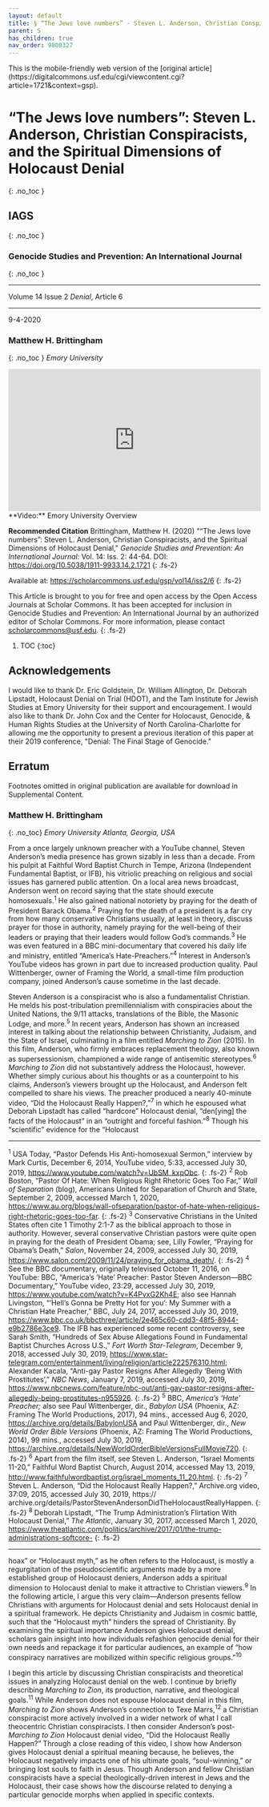 ```yaml
---
layout: default
title: § “The Jews love numbers” - Steven L. Anderson, Christian Conspiracists, and the Spiritual Dimensions of Holocaust Denial 
parent: S
has_children: true
nav_order: 9800327
---
```

<style>
.dont-break-out {
  /* These are technically the same, but use both */
  overflow-wrap: break-word;
  word-wrap: break-word;

     -ms-word-break: break-all;
  /* This is the dangerous one in WebKit, as it breaks things wherever */
  word-break: break-all;
  /* Instead use this non-standard one: */
  word-break: break-word;
}

.youtube-container {
    position: relative;
    width: 100%;
    height: 0;
    padding-bottom: 56.25%;
}
.youtube-video {
    position: absolute;
    top: 0;
    left: 0;
    width: 100%;
    height: 100%;
}

</style>

<div class="dont-break-out" markdown="1">
This is the mobile-friendly web version of the [original article](https://digitalcommons.usf.edu/cgi/viewcontent.cgi?article=1721&context=gsp).

# “The Jews love numbers”: Steven L. Anderson, Christian Conspiracists, and the Spiritual Dimensions of Holocaust Denial 
{: .no_toc }

## IAGS
{: .no_toc }
### Genocide Studies and Prevention: An International Journal  
{: .no_toc }

***

Volume 14 Issue 2 *Denial*, Article 6 

***

9-4-2020

### Matthew H. Brittingham
{: .no_toc }
*Emory University*

<div class="youtube-container">
<iframe width="100%" src="https://www.youtube.com/embed/Uh70E4hKTog" title="YouTube video player" frameborder="0" allow="accelerometer; autoplay; clipboard-write; encrypted-media; gyroscope; picture-in-picture" allowfullscreen class="youtube-video"></iframe>
</div>
**Video:** Emory University Overview 

**Recommended Citation**
Brittingham, Matthew H. (2020) "“The Jews love numbers”: Steven L. Anderson, Christian Conspiracists, and the Spiritual Dimensions of Holocaust Denial," *Genocide Studies and Prevention: An International Journal:* Vol. 14: Iss. 2: 44-64. DOI: https://doi.org/10.5038/1911-9933.14.2.1721
{: .fs-2}

Available at: https://scholarcommons.usf.edu/gsp/vol14/iss2/6 
{: .fs-2}

This Article is brought to you for free and open access by the Open Access Journals at Scholar Commons. It has been accepted for inclusion in Genocide Studies and Prevention: An International Journal by an authorized editor of Scholar Commons. For more information, please contact scholarcommons@usf.edu.
{: .fs-2}

1. TOC
{:toc}

## Acknowledgements 
I would like to thank Dr. Eric Goldstein, Dr. William Allington, Dr. Deborah Lipstadt, Holocaust Denial on Trial (HDOT), and the Tam Institute for Jewish Studies at Emory University for their support and encouragement. I would also like to thank Dr. John Cox and the Center for Holocaust, Genocide, & Human Rights Studies at the University of North Carolina-Charlotte for allowing me the opportunity to present a previous iteration of this paper at their 2019 conference, "Denial: The Final Stage of Genocide."

## Erratum 
Footnotes omitted in original publication are available for download in Supplemental Content. 

### Matthew H. Brittingham
{: .no_toc}
*Emory University*
*Atlanta, Georgia, USA*

From a once largely unknown preacher with a YouTube channel, Steven Anderson’s media presence has grown sizably in less than a decade. From his pulpit at Faithful Word Baptist Church in Tempe, Arizona (Independent Fundamental Baptist, or IFB), his vitriolic preaching on religious and social issues has garnered public attention. On a local area news broadcast, Anderson went on record saying that the state should execute homosexuals.<sup>1</sup> He also gained national notoriety by praying for the death of President Barack Obama.<sup>2</sup> Praying for the death of a president is a far cry from how many conservative Christians usually, at least in theory, discuss prayer for those in authority, namely praying for the well-being of their leaders or praying that their leaders would follow God’s commands.<sup>3</sup> He was even featured in a BBC mini-documentary that covered his daily life and ministry, entitled “America’s Hate-Preachers.”<sup>4</sup> Interest in Anderson’s YouTube videos has grown in part due to increased production quality. Paul Wittenberger, owner of Framing the World, a small-time film production company, joined Anderson’s cause sometime in the last decade.

Steven Anderson is a conspiracist who is also a fundamentalist Christian. He melds his post-tribulation premillennialism with conspiracies about the United Nations, the 9/11 attacks, translations of the Bible, the Masonic Lodge, and more.<sup>5</sup> In recent years, Anderson has shown an increased interest in talking about the relationship between Christianity, Judaism, and the State of Israel, culminating in a film entitled *Marching to Zion* (2015). In this film, Anderson, who firmly embraces replacement theology, also known as supersessionism, championed a wide range of antisemitic stereotypes.<sup>6</sup> *Marching to Zion* did not substantively address the Holocaust, however. Whether simply curious about his thoughts or as a counterpoint to his claims, Anderson’s viewers brought up the Holocaust, and Anderson felt compelled to share his views. The preacher produced a nearly 40-minute video, “Did the Holocaust Really Happen?,”<sup>7</sup> in which he espoused what Deborah Lipstadt has called “hardcore” Holocaust denial, “den[ying] the facts of the Holocaust” in an “outright and forceful fashion.”<sup>8</sup> Though his “scientific” evidence for the “Holocaust

***
<sup>1</sup> USA Today, “Pastor Defends His Anti-homosexual Sermon,” interview by Mark Curtis, December 6, 2014, YouTube video, 5:33, accessed July 30, 2019, https://www.youtube.com/watch?v=UbSM_kxpObc.
{: .fs-2}
<sup>2</sup> Rob Boston, “Pastor Of Hate: When Religious Right Rhetoric Goes Too Far,” *Wall of Separation* (blog), Americans United for Separation of Church and State, September 2, 2009, accessed March 1, 2020, https://www.au.org/blogs/wall-ofseparation/pastor-of-hate-when-religious-right-rhetoric-goes-too-far.
{: .fs-2}
<sup>3</sup> Conservative Christians in the United States often cite 1 Timothy 2:1-7 as the biblical approach to those in authority. However, several conservative Christian pastors were quite open in praying for the death of President Obama; see, Lilly Fowler, “Praying for Obama’s Death,” *Salon*, November 24, 2009, accessed July 30, 2019, https://www.salon.com/2009/11/24/praying_for_obama_death/. 
{: .fs-2}
<sup>4</sup> See the BBC documentary, originally televised October 11, 2016, on YouTube: BBC, “America’s ‘Hate’ Preacher: Pastor Steven Anderson—BBC Documentary,” YouTube video, 23:29, accessed July 30, 2019, https://www.youtube.com/watch?v=K4PvxG2Kh4E; also see Hannah Livingston, “‘Hell’s Gonna be Pretty Hot for you’: My Summer with a Christian Hate Preacher,” BBC, July 24, 2017, accessed July 30, 2019, https://www.bbc.co.uk/bbcthree/article/2e465c60-cdd3-48f5-8944-e9b2786e3ce9. The IFB has experienced some recent controversy, see Sarah Smith, “Hundreds of Sex Abuse Allegations Found in Fundamental Baptist Churches Across U.S.,” *Fort Worth Star-Telegram*, December 9, 2018, accessed July 30, 2019, https://www.star-telegram.com/entertainment/living/religion/article222576310.html; Alexander Kacala, “Anti-gay Pastor Resigns After Allegedly ‘Being With Prostitutes’,” *NBC News*, January 7, 2019, accessed July 30, 2019, https://www.nbcnews.com/feature/nbc-out/anti-gay-pastor-resigns-after-allegedly-being-prostitutes-n955926.
{: .fs-2}
<sup>5</sup> BBC, *America’s ‘Hate’ Preacher;* also see Paul Wittenberger, dir., *Babylon USA* (Phoenix, AZ: Framing The World Productions, 2017), 94 mins., accessed Aug 6, 2020, https://archive.org/details/BabylonUSA and Paul Wittenberger, dir., *New World Order Bible Versions* (Phoenix, AZ: Framing The World Productions, 2014), 99 mins., accessed July 30, 2019, https://archive.org/details/NewWorldOrderBibleVersionsFullMovie720. 
{: .fs-2}
<sup>6</sup> Apart from the film itself, see Steven L. Anderson, “Israel Moments 11-20,” Faithful Word Baptist Church, August 2014, accessed May 13, 2019, http://www.faithfulwordbaptist.org/israel_moments_11_20.html. 
{: .fs-2}
<sup>7</sup> Steven L. Anderson, “Did the Holocaust Really Happen?,” Archive.org video, 37:09, 2015, accessed July 30, 2019, https:// archive.org/details/PastorStevenAndersonDidTheHolocaustReallyHappen.
{: .fs-2}
<sup>8</sup> Deborah Lipstadt, “The Trump Administration’s Flirtation With Holocaust Denial,” *The Atlantic*, January 30, 2017, accessed March 1, 2020, https://www.theatlantic.com/politics/archive/2017/01/the-trump-administrations-softcore-
{: .fs-2}
***

hoax” or “Holocaust myth,” as he often refers to the Holocaust, is mostly a regurgitation of the pseudoscientific arguments made by a more established group of Holocaust deniers, Anderson adds a spiritual dimension to Holocaust denial to make it attractive to Christian viewers.<sup>9</sup> In the following article, I argue this very claim—Anderson presents fellow Christians with arguments for Holocaust denial and sets Holocaust denial in a spiritual framework. He depicts Christianity and Judaism in cosmic battle, such that the “Holocaust myth” hinders the spread of Christianity. By examining the spiritual importance Anderson gives Holocaust denial, scholars gain insight into how individuals refashion genocide denial for their own needs and repackage it for particular audiences, an example of “how conspiracy narratives are mobilized within specific religious groups.”<sup>10</sup>

I begin this article by discussing Christian conspiracists and theoretical issues in analyzing Holocaust denial on the web. I continue by briefly describing *Marching to Zion*, its production, narrative, and theological goals.<sup>11</sup> While Anderson does not espouse Holocaust denial in this film, *Marching to Zion* shows Anderson’s connection to Texe Marrs,<sup>12</sup> a Christian conspiracist more actively involved in a wider network of what I call theocentric Christian conspiracists. I then consider Anderson’s post-*Marching to Zion* Holocaust denial video, “Did the Holocaust Really Happen?” Through a close reading of this video, I show how Anderson gives Holocaust denial a spiritual meaning because, he believes, the Holocaust negatively impacts one of his ultimate goals, “soul-winning,” or bringing lost souls to faith in Jesus. Though Anderson and fellow Christian conspiracists have a special theologically-driven interest in Jews and the Holocaust, their case shows how the discourse related to denying a particular genocide morphs when applied in specific contexts.

</div>
